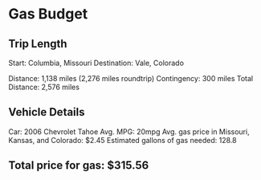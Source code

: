 # Gas Budget

## Trip Length
Start: Columbia, Missouri
Destination: Vale, Colorado

Distance: 1,138 miles (2,276 miles roundtrip)
Contingency: 300 miles
Total Distance: 2,576 miles

## Vehicle Details
Car: 2006 Chevrolet Tahoe
Avg. MPG: 20mpg
Avg. gas price in Missouri, Kansas, and Colorado: $2.45
Estimated gallons of gas needed: 128.8

## Total price for gas: $315.56
